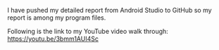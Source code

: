I have pushed my detailed report from Android Studio to GitHub so my report is among my program files.

Following is the link to my YouTube video walk through: <https://youtu.be/3bmm1AUI4Sc>
